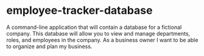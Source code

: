 # employee-tracker-database
A command-line application that will contain a database for a fictional company. This database will allow you to view and manage departments, roles, and employees in the company. As a business owner I want to be able to organize and plan my business.
